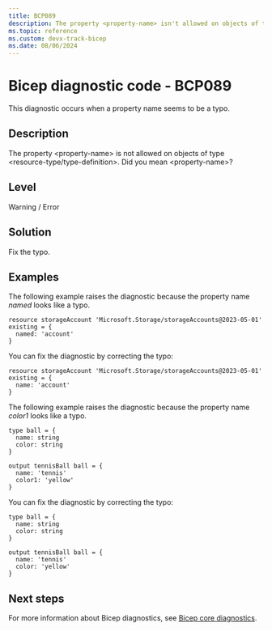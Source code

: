 ```yaml
---
title: BCP089
description: The property <property-name> isn't allowed on objects of type <resource-type>. Did you mean <property-name>?
ms.topic: reference
ms.custom: devx-track-bicep
ms.date: 08/06/2024
---
```


# Bicep diagnostic code - BCP089

This diagnostic occurs when a property name seems to be a typo.

## Description

The property \<property-name> is not allowed on objects of type \<resource-type/type-definition>. Did you mean \<property-name>?

## Level

Warning / Error

## Solution

Fix the typo.

## Examples

The following example raises the diagnostic because the property name _named_ looks like a typo.

```bicep
resource storageAccount 'Microsoft.Storage/storageAccounts@2023-05-01' existing = {
  named: 'account'
}
```

You can fix the diagnostic by correcting the typo:

```bicep
resource storageAccount 'Microsoft.Storage/storageAccounts@2023-05-01' existing = {
  name: 'account'
}
```

The following example raises the diagnostic because the property name _color1_ looks like a typo.

```bicep
type ball = {
  name: string
  color: string
}

output tennisBall ball = {
  name: 'tennis'
  color1: 'yellow'
}
```

You can fix the diagnostic by correcting the typo:

```bicep
type ball = {
  name: string
  color: string
}

output tennisBall ball = {
  name: 'tennis'
  color: 'yellow'
}
```

## Next steps

For more information about Bicep diagnostics, see [Bicep core diagnostics](../bicep-core-diagnostics.md).
